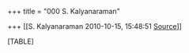+++
title = "000 S. Kalyanaraman"

+++
[[S. Kalyanaraman	2010-10-15, 15:48:51 [Source](https://groups.google.com/g/bvparishat/c/dhGbRDI9CBU)]]



[TABLE]

  

